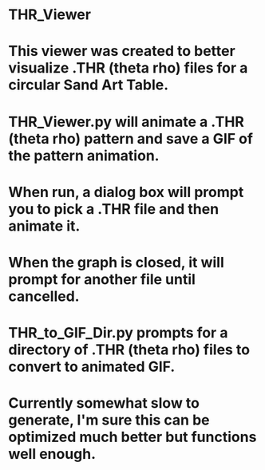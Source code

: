 # THR_Viewer

# This viewer was created to better visualize .THR (theta rho) files for a circular Sand Art Table.

# THR_Viewer.py will animate a .THR (theta rho) pattern and save a GIF of the pattern animation.
# When run, a dialog box will prompt you to pick a .THR file and then animate it.
# When the graph is closed, it will prompt for another file until cancelled.

# THR_to_GIF_Dir.py prompts for a directory of .THR (theta rho) files to convert to animated GIF.
# Currently somewhat slow to generate, I'm sure this can be optimized much better but functions well enough.
